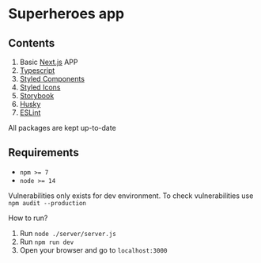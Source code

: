 # Superheroes app


## Contents

1. Basic [Next.js](https://nextjs.org/) APP
2. [Typescript](https://www.typescriptlang.org/)
3. [Styled Components](https://styled-components.com/)
4. [Styled Icons](https://styled-icons.dev/)
5. [Storybook](https://storybook.js.org/)
6. [Husky](https://typicode.github.io/husky)
7. [ESLint](https://eslint.org/)

All packages are kept up-to-date


## Requirements

* `npm >= 7`
* `node >= 14`


Vulnerabilities only exists for dev environment.
To check vulnerabilities use `npm audit --production`

How to run?

1. Run `node ./server/server.js`
2. Run `npm run dev`
3. Open your browser and go to `localhost:3000`